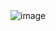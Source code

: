 <img width="full" alt="image" src="https://github.com/user-attachments/assets/3f8a06d1-dcca-4fa5-b202-c6ec4407c2bd" />
